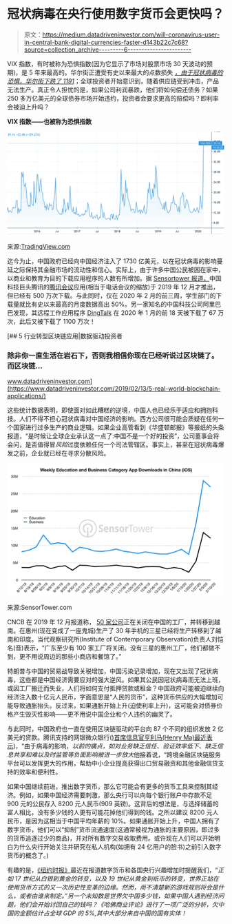 # 冠状病毒在央行使用数字货币会更快吗？

> 原文：<https://medium.datadriveninvestor.com/will-coronavirus-user-in-central-bank-digital-currencies-faster-d143b22c7c68?source=collection_archive---------6----------------------->

VIX 指数，有时被称为恐惧指数(因为它显示了市场对股票市场 30 天波动的预期)，是 5 年来最高的。华尔街正遭受有史以来最大的点数损失 [*，由于冠状病毒的恐惧，华尔街下跌了 1191*](https://mondovisione.com/media-and-resources/news/wall-street-tumbles-with-dow-jones-industrial-average-registering-biggest-fall-e/)；全球投资者开始意识到，随着供应链受到冲击，产品无法生产。真正令人担忧的是，如果公司利润暴跌，他们将如何偿还债务？如果 250 多万亿美元的全球债券市场开始违约，投资者会要求更高的赔偿吗？即利率会被迫上升吗？

**VIX 指数——也被称为恐惧指数**

![](img/efae57c8888b082912062c79b17eedfc.png)

来源:[TradingView.com](https://uk.tradingview.com/symbols/CBOE-VIX/)

迄今为止，中国政府已经向中国经济注入了 1730 亿美元，以在冠状病毒的影响蔓延之际保持其金融市场的流动性和信心。实际上，由于许多中国公民被困在家中，以商业和教育为目的下载应用程序的人数有所增加。据 [Sensortower 报道，](https://sensortower.com/blog/china-coronavirus-apps-impact)中国科技巨头腾讯的[腾讯会议](https://technode.com/2019/12/26/tencent-releases-zoom-like-video-conferencing-app/)应用(相当于电话会议的缩放)于 2019 年 12 月才推出，但已经有 500 万次下载。与此同时，仅在 2020 年 2 月的前三周，学生部门的下载量就比有史以来最高的月度数据高出 50%。另一家知名的中国科技公司阿里巴巴发现，其远程工作应用程序 [DingTalk](https://www.dingtalk.com/static/en/download) 在 2020 年 1 月的前 18 天被下载了 67 万次，此后又被下载了 1100 万次！

[](https://www.datadriveninvestor.com/2019/02/13/5-real-world-blockchain-applications/) [## 5 行业转型区块链应用|数据驱动投资者

### 除非你一直生活在岩石下，否则我相信你现在已经听说过区块链了。而区块链…

www.datadriveninvestor.com](https://www.datadriveninvestor.com/2019/02/13/5-real-world-blockchain-applications/) 

这些统计数据表明，即使面对如此糟糕的逆境，中国人也已经乐于适应和拥抱科技。人们不得不担心冠状病毒对中国经济的影响。西方公司很可能会质疑在任何一个国家进行过多生产的商业逻辑。如果企业高管看到《华盛顿邮报》等报纸的头条报道，“是时候让全球企业承认这一点了:中国不是一个好的投资”，公司董事会将会问，是否值得冒*风险*过度依赖任何一个司法管辖区。事实上，甚至在冠状病毒爆发之前，企业就已经在寻求分散风险。

![](img/58e9684242cc42de85bb3662fedaa186.png)

来源:SensorTower.com

CNCB 在 2019 年 12 月报道称， [50 家公司](https://www.cnbc.com/2019/07/18/more-than-50-companies-reportedly-pull-production-out-of-china-due-to-trade-war.html)正在关闭在中国的工厂，并转移到越南。在惠州(现在变成了一座鬼城)生产了 30 年手机的三星已经将生产转移到了越南和印度。当代观察研究所(Institute of Contemporary Observation)负责人刘恺名(音)表示，“广东至少有 100 家工厂将关闭。没有三星的惠州工厂，他们都做不到，更不用说周边的那些小商店和餐馆了。”

特朗普与中国的贸易战导致关税增加，中国污染记录增加，现在又出现了冠状病毒，这些都是中国经济需要应对的强大逆风。如果其公民因冠状病毒而无法上班，或因工厂搬迁而失业，人们将如何支付抵押贷款或租金？中国政府可能被迫继续向经济注入数十亿元人民币，字面意思是“人民的货币”，这种货币供应的大幅增加可能导致通胀抬头。反过来，如果通胀开始上升(迫使利率上升)，这可能会对债券价格产生毁灭性影响——更不用说中国企业和个人违约的幽灵了。

与此同时，中国政府也一直在使用区块链驱动的平台向 87 个不同的组织发放 2 亿美元的贷款。腾讯支持的网银微众银行([)首席信息官亨利马(Henry Ma)最近表示](https://www.cnbc.com/2020/02/15/coronavirus-china-taps-blockchain-tech-to-help-firns-hit-by-virus.html))，“由于病毒的影响，*以前的痛点，如对业务缺乏信任、验证效率低下、缺乏信息共享和难以及时监管等负面影响被进一步放大*他接着说，“跨境金融区块链服务平台可以发挥更大的作用，帮助中小企业提高获得出口贸易融资和其他金融信贷支持的效率和便利性。

如果中国继续前进，推出数字货币，那么它可能会有更多的货币工具来控制其经济。例如，如果中国经济需要刺激，那么央行可以向每个银行账户中存款不足 900 元的公民存入 8200 元人民币(909 英镑)。这背后的想法是，与选择储蓄的富人相比，没有多少钱的人更有可能花掉他们得到的钱。之所以建议 8200 元人民币，是因为这相当于中国平均年薪的 10%。如果通胀开始上升，中国人拥有了数字货币，他们可以“抑制”货币流通速度(这通常被视为通胀的主要原因，即过多的货币追逐过少的商品)，并对所有数字交易收取费用。或许现在人们可以开始明白为什么央行开始关注并研究在私人机构(如拥有 24 亿用户的脸书)之前引入数字货币的概念了。)

有趣的是，[《纽约时报》](https://www.thetimes.co.uk/article/the-greatest-challenge-facing-britain-relates-to-the-future-of-money-itself-fq00qhcxx)最近在报道数字货币和各国央行兴趣增加时提醒我们，“*正如 17 世纪从白银到黄金的转变，以及 19 世纪从黄金到纸币的转变，世界正站在使用货币方式的又一次历史性变革的边缘。然而，尚不清楚新的游戏规则将会是什么，或者由谁来制定。”另一个未知数是世界欠中国多少钱，如果中国人遇到经济问题，他们会开始讨回自己的钱吗？《哈佛商业评论》进行了一项广泛的分析，欠中国的金额估计占全球 GDP 的 5%,其中大部分来自中国的国有实体！*